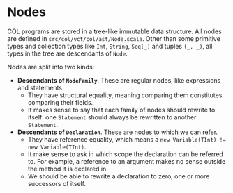 # Nodes

COL programs are stored in a tree-like immutable data structure. All nodes are defined in `src/col/vct/col/ast/Node.scala`. Other than some primitive types and collection types like `Int`, `String`, `Seq[_]` and tuples `(_, _)`, all types in the tree are descendants of `Node`.

Nodes are split into two kinds:

* **Descendants of `NodeFamily`**. These are regular nodes, like expressions and statements. 
	* They have structural equality, meaning comparing them constitutes comparing their fields. 
	* It makes sense to say that each family of nodes should rewrite to itself: one `Statement` should always be rewritten to another `Statement`.
* **Descendants of `Declaration`**. These are nodes to which we can refer.
	* They have reference equality, which means a `new Variable(TInt) != new Variable(TInt)`.
	* It make sense to ask in which scope the declaration can be referred to. For example, a reference to an argument makes no sense outside the method it is declared in.
	* We should be able to rewrite a declaration to zero, one or more successors of itself.

